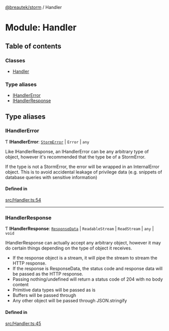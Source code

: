 [@breautek/storm](../README.md) / Handler

# Module: Handler

## Table of contents

### Classes

- [Handler](../classes/Handler.Handler-1.md)

### Type aliases

- [IHandlerError](Handler.md#ihandlererror)
- [IHandlerResponse](Handler.md#ihandlerresponse)

## Type aliases

### IHandlerError

Ƭ **IHandlerError**: [`StormError`](../classes/StormError.StormError-1.md) \| `Error` \| `any`

Like IHandlerResponse, an IHandlerError can be any arbitrary type of object,
however it's recommended that the type be of a StormError.

If the type is not a StormError, the error will be wrapped in an InternalError object.
This is to avoid accidental leakage of privilege data (e.g. snippets of database queries with sensitive information)

#### Defined in

[src/Handler.ts:54](https://github.com/breautek/storm/blob/477d756/src/Handler.ts#L54)

___

### IHandlerResponse

Ƭ **IHandlerResponse**: [`ResponseData`](../classes/ResponseData.ResponseData-1.md) \| `ReadableStream` \| `ReadStream` \| `any` \| `void`

IHandlerResponse can actually accept any arbitrary object, however it may do
certain things depending on the type of object it receives.

- If the response object is a stream, it will pipe the stream to stream the HTTP response.
- If the response is ResponseData, the status code and response data will be passed as the HTTP response.
- Passing nothing/undefined will return a status code of 204 with no body content
- Primitive data types will be passed as is
- Buffers will be passed through
- Any other object will be passed through JSON.stringify

#### Defined in

[src/Handler.ts:45](https://github.com/breautek/storm/blob/477d756/src/Handler.ts#L45)
